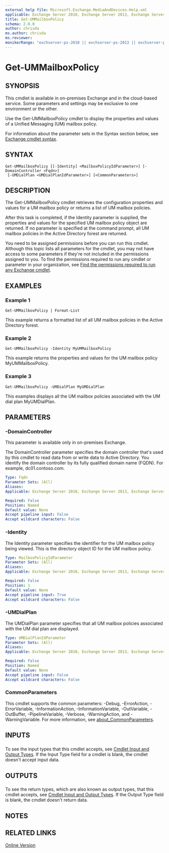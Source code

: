 ```yaml
---
external help file: Microsoft.Exchange.MediaAndDevices-Help.xml
applicable: Exchange Server 2010, Exchange Server 2013, Exchange Server 2016, Exchange Server 2019, Exchange Online
title: Get-UMMailboxPolicy
schema: 2.0.0
author: chrisda
ms.author: chrisda
ms.reviewer:
monikerRange: "exchserver-ps-2010 || exchserver-ps-2013 || exchserver-ps-2016 || exchserver-ps-2019 || exchonline-ps"
---
```


# Get-UMMailboxPolicy

## SYNOPSIS
This cmdlet is available in on-premises Exchange and in the cloud-based service. Some parameters and settings may be exclusive to one environment or the other.

Use the Get-UMMailboxPolicy cmdlet to display the properties and values of a Unified Messaging (UM) mailbox policy.

For information about the parameter sets in the Syntax section below, see [Exchange cmdlet syntax](https://docs.microsoft.com/powershell/exchange/exchange-server/exchange-cmdlet-syntax).

## SYNTAX

```
Get-UMMailboxPolicy [[-Identity] <MailboxPolicyIdParameter>] [-DomainController <Fqdn>]
 [-UMDialPlan <UMDialPlanIdParameter>] [<CommonParameters>]
```

## DESCRIPTION
The Get-UMMailboxPolicy cmdlet retrieves the configuration properties and values for a UM mailbox policy or returns a list of UM mailbox policies.

After this task is completed, if the Identity parameter is supplied, the properties and values for the specified UM mailbox policy object are returned. If no parameter is specified at the command prompt, all UM mailbox policies in the Active Directory forest are returned.

You need to be assigned permissions before you can run this cmdlet. Although this topic lists all parameters for the cmdlet, you may not have access to some parameters if they're not included in the permissions assigned to you. To find the permissions required to run any cmdlet or parameter in your organization, see [Find the permissions required to run any Exchange cmdlet](https://docs.microsoft.com/powershell/exchange/exchange-server/find-exchange-cmdlet-permissions).

## EXAMPLES

### Example 1
```
Get-UMMailboxPolicy | Format-List
```

This example returns a formatted list of all UM mailbox policies in the Active Directory forest.

### Example 2
```
Get-UMMailboxPolicy -Identity MyUMMailboxPolicy
```

This example returns the properties and values for the UM mailbox policy MyUMMailboxPolicy.

### Example 3
```
Get-UMMailboxPolicy -UMDialPlan MyUMDialPlan
```

This examples displays all the UM mailbox policies associated with the UM dial plan MyUMDialPlan.

## PARAMETERS

### -DomainController
This parameter is available only in on-premises Exchange.

The DomainController parameter specifies the domain controller that's used by this cmdlet to read data from or write data to Active Directory. You identify the domain controller by its fully qualified domain name (FQDN). For example, dc01.contoso.com.

```yaml
Type: Fqdn
Parameter Sets: (All)
Aliases:
Applicable: Exchange Server 2010, Exchange Server 2013, Exchange Server 2016, Exchange Server 2019

Required: False
Position: Named
Default value: None
Accept pipeline input: False
Accept wildcard characters: False
```

### -Identity
The Identity parameter specifies the identifier for the UM mailbox policy being viewed. This is the directory object ID for the UM mailbox policy.

```yaml
Type: MailboxPolicyIdParameter
Parameter Sets: (All)
Aliases:
Applicable: Exchange Server 2010, Exchange Server 2013, Exchange Server 2016, Exchange Server 2019, Exchange Online

Required: False
Position: 1
Default value: None
Accept pipeline input: True
Accept wildcard characters: False
```

### -UMDialPlan
The UMDialPlan parameter specifies that all UM mailbox policies associated with the UM dial plan are displayed.

```yaml
Type: UMDialPlanIdParameter
Parameter Sets: (All)
Aliases:
Applicable: Exchange Server 2010, Exchange Server 2013, Exchange Server 2016, Exchange Server 2019, Exchange Online

Required: False
Position: Named
Default value: None
Accept pipeline input: False
Accept wildcard characters: False
```

### CommonParameters
This cmdlet supports the common parameters: -Debug, -ErrorAction, -ErrorVariable, -InformationAction, -InformationVariable, -OutVariable, -OutBuffer, -PipelineVariable, -Verbose, -WarningAction, and -WarningVariable. For more information, see [about_CommonParameters](https://go.microsoft.com/fwlink/p/?LinkID=113216).

## INPUTS

###  
To see the input types that this cmdlet accepts, see [Cmdlet Input and Output Types](https://go.microsoft.com/fwlink/p/?LinkId=616387). If the Input Type field for a cmdlet is blank, the cmdlet doesn't accept input data.

## OUTPUTS

###  
To see the return types, which are also known as output types, that this cmdlet accepts, see [Cmdlet Input and Output Types](https://go.microsoft.com/fwlink/p/?LinkId=616387). If the Output Type field is blank, the cmdlet doesn't return data.

## NOTES

## RELATED LINKS

[Online Version](https://technet.microsoft.com/library/f3a09cda-c1b9-4d7c-b1a5-eefc3603ebe7.aspx)
